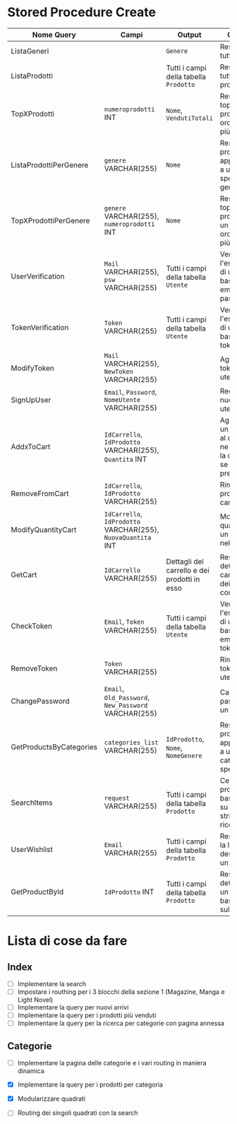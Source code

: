 # Stored Procedure Create
| Nome Query              | Campi                                   | Output                                      | Cosa Fa                                                                                  |
|-------------------------|-----------------------------------------|---------------------------------------------|------------------------------------------------------------------------------------------|
| ListaGeneri             |                                         | `Genere`                                    | Restituisce tutti i generi                                                               |
| ListaProdotti           |                                         | Tutti i campi della tabella `Prodotto`      | Restituisce tutti i prodotti                                                             |
| TopXProdotti            | `numeroprodotti` INT                    | `Nome`, `VendutiTotali`                     | Restituisce i top X prodotti ordinati per i più venduti                                  |
| ListaProdottiPerGenere  | `genere` VARCHAR(255)                   | `Nome`                                      | Restituisce i prodotti appartenenti a un specifico genere                                |
| TopXProdottiPerGenere   | `genere` VARCHAR(255), `numeroprodotti` INT | `Nome`                                  | Restituisce i top X prodotti di un genere ordinati per i più venduti                     |
| UserVerification        | `Mail` VARCHAR(255), `psw` VARCHAR(255) | Tutti i campi della tabella `Utente`        | Verifica l'esistenza di un utente basato su email e password                             |
| TokenVerification       | `Token` VARCHAR(255)                    | Tutti i campi della tabella `Utente`        | Verifica l'esistenza di un utente basato sul token                                        |
| ModifyToken             | `Mail` VARCHAR(255), `NewToken` VARCHAR(255) |                                             | Aggiorna il token di un utente                                                           |
| SignUpUser              | `Email`, `Password`, `NomeUtente` VARCHAR(255) |                                         | Registra un nuovo utente                                                                 |
| AddxToCart              | `IdCarrello`, `IdProdotto` VARCHAR(255), `Quantita` INT |                                 | Aggiunge un prodotto al carrello o ne aggiorna la quantità se già presente               |
| RemoveFromCart          | `IdCarrello`, `IdProdotto` VARCHAR(255) |                                             | Rimuove un prodotto dal carrello                                                         |
| ModifyQuantityCart      | `IdCarrello`, `IdProdotto` VARCHAR(255), `NuovaQuantita` INT |                             | Modifica la quantità di un prodotto nel carrello                                         |
| GetCart                 | `IdCarrello` VARCHAR(255)               | Dettagli del carrello e dei prodotti in esso | Restituisce i dettagli del carrello e dei prodotti contenuti                              |
| CheckToken              | `Email`, `Token` VARCHAR(255)           | Tutti i campi della tabella `Utente`        | Verifica l'esistenza di un utente basato su email e token                                |
| RemoveToken             | `Token` VARCHAR(255)                    |                                             | Rimuove il token di un utente                                                            |
| ChangePassword          | `Email`, `Old_Password`, `New_Password` VARCHAR(255) |                             | Cambia la password di un utente                                                          |
| GetProductsByCategories | `categories_list` VARCHAR(255)         | `IdProdotto`, `Nome`, `NomeGenere`          | Restituisce i prodotti appartenenti a una o più categorie specificate                    |
| SearchItems             | `request` VARCHAR(255)                  | Tutti i campi della tabella `Prodotto`      | Cerca i prodotti basandosi su una stringa di ricerca                                     |
| UserWishlist            | `Email` VARCHAR(255)                    | Tutti i campi della tabella `Prodotto`      | Restituisce la lista dei desideri di un utente                                           |
| GetProductById          | `IdProdotto` INT                        | Tutti i campi della tabella `Prodotto`      | Restituisce i dettagli di un prodotto basato sull'ID                                     |

# Lista di cose da fare
## Index
- [ ] Implementare la search
- [ ] Impostare i routhing per i 3 blocchi della sezione 1 (Magazine, Manga e Light Novel)
- [ ] Implementare la query per nuovi arrivi
- [ ] Implementare la query per i prodotti più venduti
- [ ] Implementare la query per la ricerca per categorie con pagina annessa
## Categorie
- [ ] Implementare la pagina delle categorie e i vari routing in maniera dinamica
- [x] Implementare la query per i prodotti per categoria
- [x] Modularizzare quadrati
- [ ] Routing dei singoli quadrati con la search

